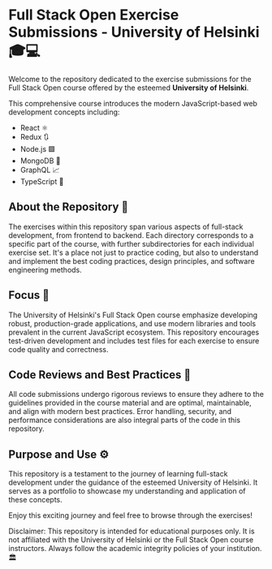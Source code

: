 # Full Stack Open Exercise Submissions - University of Helsinki 🎓💻

Welcome to the repository dedicated to the exercise submissions for the Full Stack Open course offered by the esteemed **University of Helsinki**.

This comprehensive course introduces the modern JavaScript-based web development concepts including:

- React ⚛️
- Redux 🔃
- Node.js 🟩
- MongoDB 🍃
- GraphQL 📈
- TypeScript 📘

## About the Repository 📖
The exercises within this repository span various aspects of full-stack development, from frontend to backend. Each directory corresponds to a specific part of the course, with further subdirectories for each individual exercise set. It's a place not just to practice coding, but also to understand and implement the best coding practices, design principles, and software engineering methods.

## Focus 🎯
The University of Helsinki's Full Stack Open course emphasize developing robust, production-grade applications, and use modern libraries and tools prevalent in the current JavaScript ecosystem. This repository encourages test-driven development and includes test files for each exercise to ensure code quality and correctness.

## Code Reviews and Best Practices 🧐
All code submissions undergo rigorous reviews to ensure they adhere to the guidelines provided in the course material and are optimal, maintainable, and align with modern best practices. Error handling, security, and performance considerations are also integral parts of the code in this repository.

## Purpose and Use ⚙️
This repository is a testament to the journey of learning full-stack development under the guidance of the esteemed University of Helsinki. It serves as a portfolio to showcase my understanding and application of these concepts.

Enjoy this exciting journey and feel free to browse through the exercises!

Disclaimer: This repository is intended for educational purposes only. It is not affiliated with the University of Helsinki or the Full Stack Open course instructors. Always follow the academic integrity policies of your institution. 🏛️
